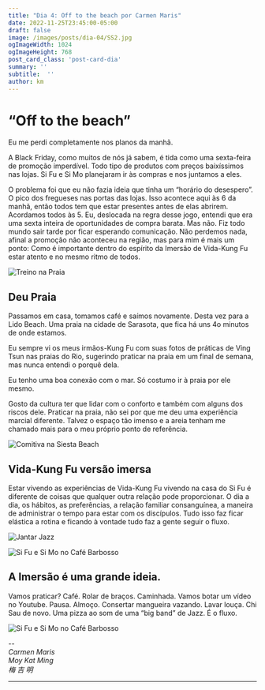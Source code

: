 ```yaml
---
title: "Dia 4: Off to the beach por Carmen Maris"
date: 2022-11-25T23:45:00-05:00
draft: false
image: /images/posts/dia-04/SS2.jpg
ogImageWidth: 1024
ogImageHeight: 768
post_card_class: 'post-card-dia'
summary: ''
subtitle:  ''
author: km
---
```


# “Off to the beach”

Eu me perdi completamente nos planos da manhã.

A Black Friday, como muitos de nós já sabem, é tida como uma sexta-feira de promoção imperdível. Todo tipo de produtos com preços baixíssimos nas lojas.
Si Fu e Si Mo planejaram ir às compras e nos juntamos a eles.

O problema foi que eu não fazia ideia que tinha um “horário do desespero”. O pico dos fregueses nas portas das lojas. Isso acontece aqui às 6 da manhã, então todos tem que estar presentes antes de elas abrirem.
Acordamos todos às 5. Eu, deslocada na regra desse jogo, entendi que era uma sexta inteira de oportunidades de compra barata. Mas não. Fiz todo mundo sair tarde por ficar esperando comunicação.
Não perdemos nada, afinal a promoção não aconteceu na região, mas para mim é mais um ponto:
Como é importante dentro do espírito da Imersão de Vida-Kung Fu estar atento e no mesmo ritmo de todos.

![Treino na Praia](/images/posts/dia-04/treino-praia.jpeg)

## Deu Praia

Passamos em casa, tomamos café e saímos novamente.
Desta vez para a Lido Beach. Uma praia na cidade de Sarasota, que fica há uns 4o minutos de onde estamos.

Eu sempre vi os meus irmãos-Kung Fu com suas fotos de práticas de Ving Tsun nas praias do Rio, sugerindo praticar na praia em um final de semana, mas nunca entendi o porquê dela.

Eu tenho uma boa conexão com o mar. Só costumo ir à praia por ele mesmo.

Gosto da cultura ter que lidar com o conforto e também com alguns dos riscos dele.
Praticar na praia, não sei por que me deu uma experiência marcial diferente.
Talvez o espaço tão imenso e a areia tenham me chamado mais para o meu próprio ponto de referência.

![Comitiva na Siesta Beach](/images/posts/dia-04/SS2.jpg)

## Vida-Kung Fu versão imersa

Estar vivendo as experiências de Vida-Kung Fu vivendo na casa do Si Fu é diferente de coisas que qualquer outra relação pode proporcionar.
O dia a dia, os hábitos, as preferências, a relação familiar consanguínea, a maneira de administrar o tempo para estar com os discípulos. Tudo isso faz ficar elástica a rotina e ficando à vontade tudo faz a gente seguir o fluxo.

![Jantar Jazz](/images/posts/dia-04/jantar-jazz.jpg)

![Si Fu e Si Mo no Café Barbosso](/images/posts/dia-04/mestre-julio-camacho-marcia-si-fu-si-mo.jpeg)

## A Imersão é uma grande ideia.
Vamos praticar? Café. Rolar de braços. Caminhada. Vamos botar um vídeo no Youtube. Pausa. Almoço. Consertar mangueira vazando. Lavar louça. Chi Sau de novo. 
Uma pizza ao som de uma “big band” de Jazz.
É o fluxo.

![Si Fu e Si Mo no Café Barbosso](/images/posts/dia-04/mestre-julio-camacho-marcia-si-fu-si-mo.jpeg)

 
--  
_Carmen Maris_  
_Moy Kat Ming_  
_梅 吉 明_  

***